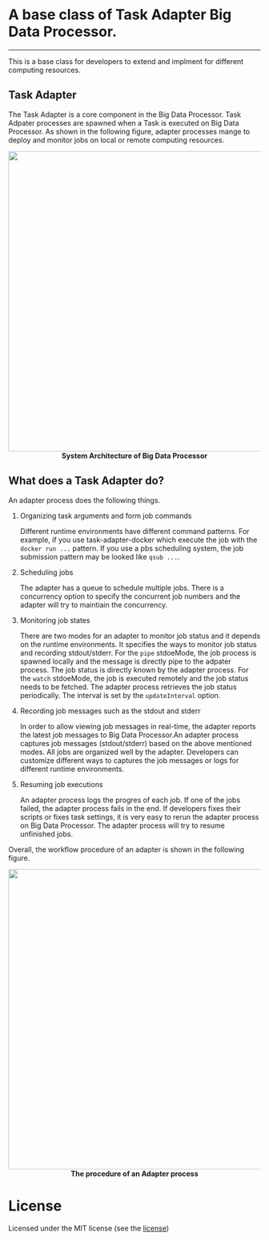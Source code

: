 # A base class of Task Adapter Big Data Processor.
---
This is a base class for developers to extend and implment for different computing resources.

## Task Adapter
The Task Adapter is a core component in the Big Data Processor.
Task Adpater processes are spawned when a Task is executed on Big Data Processor.
As shown in the following figure, adapter processes mange to deploy and monitor jobs on local or remote computing resources.

<div align='center'>
    <img src="https://raw.githubusercontent.com/big-data-processor/assets/master/images/System%20Architecture.png" width="600"><br>
    <b>System Architecture of Big Data Processor</b>
</div>


## What does a Task Adapter do?
An adapter process does the following things.

1. Organizing task arguments and form job commands
   
    Different runtime environments have different command patterns. For example, if you use task-adapter-docker which execute the job with the `docker run ...` pattern.
    If you use a pbs scheduling system, the job submission pattern may be looked like `qsub ...`.

2. Scheduling jobs 

    The adapter has a queue to schedule multiple jobs. There is a concurrency option to specify the concurrent job numbers and the adapter will try to maintiain the concurrency.

3. Monitoring job states

    There are two modes for an adapter to monitor job status and it depends on the runtime environments. It specifies the ways to monitor job status and recording stdout/stderr.
    For the `pipe` stdoeMode, the job process is spawned locally and the message is directly pipe to the adpater process. The job status is directly known by the adapter process.
    For the `watch` stdoeMode, the job is executed remotely and the job status needs to be fetched. The adapter process retrieves the job status periodically. The interval is set by the `updateInterval` option.

4. Recording job messages such as the stdout and stderr

    In order to allow viewing job messages in real-time, the adapter reports the latest job messages to Big Data Processor.An adapter process captures job messages (stdout/stderr) based on the above mentioned modes. All jobs are organized well by the adapter.
    Developers can customize different ways to captures the job messages or logs for different runtime environments.

5. Resuming job executions

    An adapter process logs the progres of each job. If one of the jobs failed, the adapter process fails in the end.
    If developers fixes their scripts or fixes task settings, it is very easy to rerun the adapter process on Big Data Processor.
    The adapter process will try to resume unfinished jobs.


Overall, the workflow procedure of an adapter is shown in the following figure.
<div align='center'>
    <img src="https://raw.githubusercontent.com/big-data-processor/assets/master/images/Adapter-Flowchart.png" width="600"><br>
    <b>The procedure of an Adapter process</b>
</div>



# License

Licensed under the MIT license (see the <a href="https://github.com/big-data-processor/task-adapter-base/blob/master/LICENSE" target=_blank>license</a>)